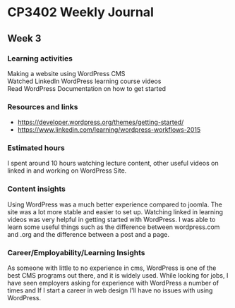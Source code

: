 # CP3402 Weekly Journal

## Week 3

### Learning activities
Making a website using WordPress CMS  
Watched LinkedIn WordPress learning course videos   
Read WordPress Documentation on how to get started   


### Resources and links
- https://developer.wordpress.org/themes/getting-started/
- https://www.linkedin.com/learning/wordpress-workflows-2015

### Estimated hours
I spent around 10 hours watching lecture content, other useful videos on linked in and working on WordPress Site.

### Content insights
Using WordPress was a much better experience compared to joomla. The site was a lot more stable and easier to set up.
Watching linked in learning videos was very helpful in getting started with WordPress. I was able to learn some useful
things such as the difference between wordpress.com and .org and the difference between a post and a page.

### Career/Employability/Learning Insights
As someone with little to no experience in cms, WordPress is one of the best CMS programs out there, and it is widely
used. While looking for jobs, I have seen employers asking for experience with WordPress a number of times and
If I start a career in web design I'll have no issues with using WordPress.